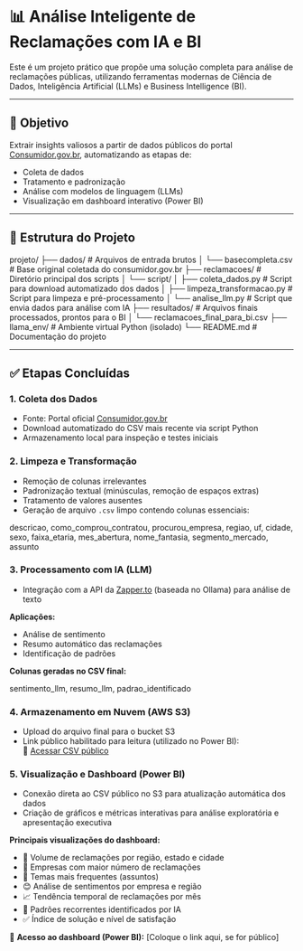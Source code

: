 # 📊 Análise Inteligente de Reclamações com IA e BI

Este é um projeto prático que propõe uma solução completa para análise de reclamações públicas, utilizando ferramentas modernas de Ciência de Dados, Inteligência Artificial (LLMs) e Business Intelligence (BI).

---

## 🚀 Objetivo

Extrair insights valiosos a partir de dados públicos do portal [Consumidor.gov.br](https://www.consumidor.gov.br), automatizando as etapas de:

- Coleta de dados  
- Tratamento e padronização  
- Análise com modelos de linguagem (LLMs)  
- Visualização em dashboard interativo (Power BI)

---

## 🧱 Estrutura do Projeto

projeto/
├── dados/ # Arquivos de entrada brutos
│   └── basecompleta.csv # Base original coletada do consumidor.gov.br
├── reclamacoes/ # Diretório principal dos scripts
│   └── script/
│       ├── coleta_dados.py # Script para download automatizado dos dados
│       ├── limpeza_transformacao.py # Script para limpeza e pré-processamento
│       └── analise_llm.py # Script que envia dados para análise com IA
├── resultados/ # Arquivos finais processados, prontos para o BI
│   └── reclamacoes_final_para_bi.csv
├── llama_env/ # Ambiente virtual Python (isolado)
└── README.md # Documentação do projeto

---

## ✅ Etapas Concluídas

### 1. Coleta dos Dados

- Fonte: Portal oficial [Consumidor.gov.br](https://www.consumidor.gov.br)  
- Download automatizado do CSV mais recente via script Python  
- Armazenamento local para inspeção e testes iniciais

### 2. Limpeza e Transformação

- Remoção de colunas irrelevantes  
- Padronização textual (minúsculas, remoção de espaços extras)  
- Tratamento de valores ausentes  
- Geração de arquivo `.csv` limpo contendo colunas essenciais:

descricao, como_comprou_contratou, procurou_empresa, regiao, uf, cidade, sexo, faixa_etaria, mes_abertura, nome_fantasia, segmento_mercado, assunto

### 3. Processamento com IA (LLM)

- Integração com a API da [Zapper.to](https://zapper.to) (baseada no Ollama) para análise de texto  

**Aplicações:**  
- Análise de sentimento  
- Resumo automático das reclamações  
- Identificação de padrões  

**Colunas geradas no CSV final:**

sentimento_llm, resumo_llm, padrao_identificado

### 4. Armazenamento em Nuvem (AWS S3)

- Upload do arquivo final para o bucket S3  
- Link público habilitado para leitura (utilizado no Power BI):  
🔗 [Acessar CSV público](https://teste-diogo-upload.s3.us-east-2.amazonaws.com/resultados/amostra_50_linhas_analise_bi.csv)

### 5. Visualização e Dashboard (Power BI)

- Conexão direta ao CSV público no S3 para atualização automática dos dados  
- Criação de gráficos e métricas interativas para análise exploratória e apresentação executiva

**Principais visualizações do dashboard:**

- 📍 Volume de reclamações por região, estado e cidade  
- 🏢 Empresas com maior número de reclamações  
- 💬 Temas mais frequentes (assuntos)  
- 😊 Análise de sentimentos por empresa e região  
- 📈 Tendência temporal de reclamações por mês  
- 🧠 Padrões recorrentes identificados por IA  
- ✅ Índice de solução e nível de satisfação  

🔗 **Acesso ao dashboard (Power BI):** [Coloque o link aqui, se for público]

